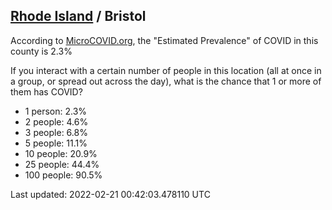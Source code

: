 
## [Rhode Island](/united-states/rhode-island) / Bristol

According to [MicroCOVID.org](http://microcovid.org),
the "Estimated Prevalence" of COVID in this county is 2.3%

If you interact with a certain number of people in this location
(all at once in a group, or spread out across the day), what is the chance that
1 or more of them has COVID?

- 1 person: 2.3%
- 2 people: 4.6%
- 3 people: 6.8%
- 5 people: 11.1%
- 10 people: 20.9%
- 25 people: 44.4%
- 100 people: 90.5%

Last updated: 2022-02-21 00:42:03.478110 UTC
